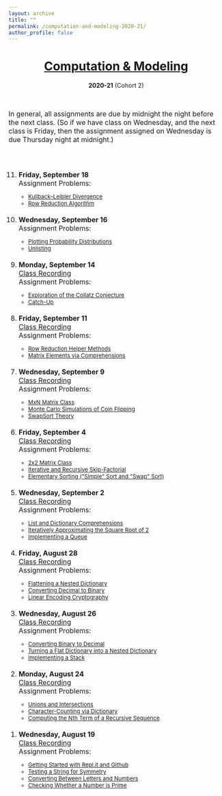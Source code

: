 ```yaml
---
layout: archive
title: ""
permalink: /computation-and-modeling-2020-21/
author_profile: false
---
```


# [<center>Computation & Modeling</center>](#top)

<center><b>2020-21</b> (Cohort 2)</center>

<div style="width:100%; max-width:800px; margin:auto">  

<br><br><font size="3em">In general, all assignments are due by midnight the night before the next class. (So if we have class on Wednesday, and the next class is Friday, then the assignment assigned on Wednesday is due Thursday night at midnight.)</font>

<br><br>

<font size="3em"><ol reversed start="11">
    <li><b>Friday, September 18</b>
        <!--<br><a class="body" target="_blank" href="https://vimeo.com/457827187">Class Recording</a>-->
        <br>Assignment Problems:
        <font size="2em"><ul>
        <li><a class="body" target="_blank" href="https://eurisko-us.github.io/files/all_problems_iteration_2.html#Problem-11-1">Kullback–Leibler Divergence</a></li>
        <li><a class="body" target="_blank" href="https://eurisko-us.github.io/files/all_problems_iteration_2.html#Problem-11-2">Row Reduction Algorithm</a></li>
        </ul></font>
    </li>
    <br>
    <li><b>Wednesday, September 16</b>
        <!--<br><a class="body" target="_blank" href="https://vimeo.com/457827187">Class Recording</a>-->
        <br>Assignment Problems:
        <font size="2em"><ul>
        <li><a class="body" target="_blank" href="https://eurisko-us.github.io/files/all_problems_iteration_2.html#Problem-10-1">Plotting Probability Distributions</a></li>
        <li><a class="body" target="_blank" href="https://eurisko-us.github.io/files/all_problems_iteration_2.html#Problem-10-2">Unlisting</a></li>
        </ul></font>
    </li>
    <br>
    <li><b>Monday, September 14</b>
        <br><a class="body" target="_blank" href="https://vimeo.com/457827187">Class Recording</a>
        <br>Assignment Problems:
        <font size="2em"><ul>
        <li><a class="body" target="_blank" href="https://eurisko-us.github.io/files/all_problems_iteration_2.html#Problem-9-1">Exploration of the Collatz Conjecture</a></li>
        <li><a class="body" target="_blank" href="https://eurisko-us.github.io/files/all_problems_iteration_2.html#Problem-9-2">Catch-Up</a></li>
        </ul></font>
    </li>
    <br>
    <li><b>Friday, September 11</b>
        <br><a class="body" target="_blank" href="https://vimeo.com/457046753">Class Recording</a>
        <br>Assignment Problems:
        <font size="2em"><ul>
        <li><a class="body" target="_blank" href="https://eurisko-us.github.io/files/all_problems_iteration_2.html#Problem-8-1">Row Reduction Helper Methods</a></li>
        <li><a class="body" target="_blank" href="https://eurisko-us.github.io/files/all_problems_iteration_2.html#Problem-8-2">Matrix Elements via Comprehensions</a></li>
        </ul></font>
    </li>
    <br>
    <li><b>Wednesday, September 9</b>
        <br><a class="body" target="_blank" href="https://vimeo.com/456278496">Class Recording</a>
        <br>Assignment Problems:
        <font size="2em"><ul>
        <li><a class="body" target="_blank" href="https://eurisko-us.github.io/files/all_problems_iteration_2.html#Problem-7-1">MxN Matrix Class</a></li>
        <li><a class="body" target="_blank" href="https://eurisko-us.github.io/files/all_problems_iteration_2.html#Problem-7-2">Monte Carlo Simulations of Coin Flipping</a></li>
        <li><a class="body" target="_blank" href="https://eurisko-us.github.io/files/all_problems_iteration_2.html#Problem-7-3">SwapSort Theory</a></li>
        </ul></font>
    </li>
    <br>
    <li><b>Friday, September 4</b>
        <br><a class="body" target="_blank" href="https://vimeo.com/454839856">Class Recording</a>
        <br>Assignment Problems:
        <font size="2em"><ul>
        <li><a class="body" target="_blank" href="https://eurisko-us.github.io/files/all_problems_iteration_2.html#Problem-6-1">2x2 Matrix Class</a></li>
        <li><a class="body" target="_blank" href="https://eurisko-us.github.io/files/all_problems_iteration_2.html#Problem-6-2">Iterative and Recursive Skip-Factorial</a></li>
        <li><a class="body" target="_blank" href="https://eurisko-us.github.io/files/all_problems_iteration_2.html#Problem-6-3">Elementary Sorting ("Simple" Sort and "Swap" Sort)</a></li>
        </ul></font>
    </li>
    <br>
    <li><b>Wednesday, September 2</b>
        <br><a class="body" target="_blank" href="https://vimeo.com/454122196">Class Recording</a>
        <br>Assignment Problems:
        <font size="2em"><ul>
        <li><a class="body" target="_blank" href="https://eurisko-us.github.io/files/all_problems_iteration_2.html#Problem-5-1">List and Dictionary Comprehensions</a></li>
        <li><a class="body" target="_blank" href="https://eurisko-us.github.io/files/all_problems_iteration_2.html#Problem-5-2">Iteratively Approximating the Square Root of 2</a></li>
        <li><a class="body" target="_blank" href="https://eurisko-us.github.io/files/all_problems_iteration_2.html#Problem-5-3">Implementing a Queue</a></li>
        </ul></font>
    </li>
    <br>
    <li><b>Friday, August 28</b>
        <br><a class="body" target="_blank" href="https://vimeo.com/452679324">Class Recording</a>
        <br>Assignment Problems:
        <font size="2em"><ul>
        <li><a class="body" target="_blank" href="https://eurisko-us.github.io/files/all_problems_iteration_2.html#Problem-4-1">Flattening a Nested Dictionary</a></li>
        <li><a class="body" target="_blank" href="https://eurisko-us.github.io/files/all_problems_iteration_2.html#Problem-4-2">Converting Decimal to Binary</a></li>
        <li><a class="body" target="_blank" href="https://eurisko-us.github.io/files/all_problems_iteration_2.html#Problem-4-3">Linear Encoding Cryptography</a></li>
        </ul></font>
    </li>
    <br>
    <li><b>Wednesday, August 26</b>
        <br><a class="body" target="_blank" href="https://vimeo.com/451933000">Class Recording</a>
        <br>Assignment Problems:
        <font size="2em"><ul>
        <li><a class="body" target="_blank" href="https://eurisko-us.github.io/files/all_problems_iteration_2.html#Problem-3-1">Converting Binary to Decimal</a></li>
        <li><a class="body" target="_blank" href="https://eurisko-us.github.io/files/all_problems_iteration_2.html#Problem-3-2">Turning a Flat Dictionary into a Nested Dictionary</a></li>
        <li><a class="body" target="_blank" href="https://eurisko-us.github.io/files/all_problems_iteration_2.html#Problem-3-3">Implementing a Stack</a></li>
        </ul></font>
    </li>
    <br>
    <li><b>Monday, August 24</b>
        <br><a class="body" target="_blank" href="https://vimeo.com/451223280">Class Recording</a>
        <br>Assignment Problems:
        <font size="2em"><ul>
        <li><a class="body" target="_blank" href="https://eurisko-us.github.io/files/all_problems_iteration_2.html#Problem-2-1">Unions and Intersections</a></li>
        <li><a class="body" target="_blank" href="https://eurisko-us.github.io/files/all_problems_iteration_2.html#Problem-2-2">Character-Counting via Dictionary</a></li>
        <li><a class="body" target="_blank" href="https://eurisko-us.github.io/files/all_problems_iteration_2.html#Problem-2-3">Computing the Nth Term of a Recursive Sequence</a></li>
        </ul></font>
    </li>
    <br>
    <li><b>Wednesday, August 19</b>
        <br><a class="body" target="_blank" href="https://vimeo.com/449365385">Class Recording</a>
        <br>Assignment Problems:
        <font size="2em"><ul>
        <li><a class="body" target="_blank" href="https://eurisko-us.github.io/files/all_problems_iteration_2.html#Problem-1-1">Getting Started with Repl.it and Github</a></li>
        <li><a class="body" target="_blank" href="https://eurisko-us.github.io/files/all_problems_iteration_2.html#Problem-1-2">Testing a String for Symmetry</a></li>
        <li><a class="body" target="_blank" href="https://eurisko-us.github.io/files/all_problems_iteration_2.html#Problem-1-3">Converting Between Letters and Numbers</a></li>
        <li><a class="body" target="_blank" href="https://eurisko-us.github.io/files/all_problems_iteration_2.html#Problem-1-4">Checking Whether a Number is Prime</a></li>
        </ul></font>
    </li>
    <br>
</ol></font>  

</div>
